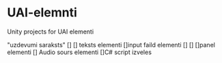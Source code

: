 # UAI-elemnti
Unity projects for UAI elementi

"uzdevumi saraksts"
  [] 
  [] teksts elementi
  []input faild elementi
  []
  []
  []panel elementi
  [] Audio sours elementi
  []C# script izveles

